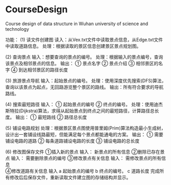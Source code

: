 # CourseDesign
Course design of data structure in Wuhan university of science and technology

功能：
(1) 读文件创建图
  读入：从Vex.txt文件中读取景点信息，从Edge.txt文件中读取道路信息。
  处理：根据读取的景区信息创建景区景点规划图。
  
(2) 查询景点
  输入：想要查询的景点的编号。
  处理：根据输入的景点编号，查询该景点及相邻景点的信息。
  输出：
    ① 景点名字
    ② 景点介绍
    ③ 相邻景区的名字
    ④ 到达相邻景区的路径长度
    
(3) 旅游景点导航
  输入：起始景点的编号。
  处理：使用深度优先搜索(DFS)算法，查询以该景点为起点，无回路游览整个景区的路线。
  输出：所有符合要求的导航路线。
  
(4) 搜索最短路径
  输入：
    ① 起始景点的编号
    ② 终点的编号。
  处理：使用迪杰斯特拉(Dijkstra)算法，求得从起始景点到终点之间的最短路径，计算路径总长度。
  输出：
    ① 最短路线
    ② 路径总长度
    
(5) 铺设电路规划
  处理：根据景区景点图使用普里姆(Prim)算法构造最小生成树，设计出一套铺设线路最短，但能满足每个景点都能通电的方案。
  输出：
    ① 需要铺设电路的道路
    ② 每条道路铺设电路的长度
    ③ 铺设电路的总长度
    
(6) 修改图保存文件
  ①插入新的景点
    输入：
      新景点的所有信息
  ②删除已存在景点
    输入：
      需要删除景点的编号
  ③修改景点有关信息
    输入：
      需修改景点的所有信息  
  ④修改道路有关信息
    输入
      a 起始景点的编号
      b 终点的编号。
      c 道路长度
  完成所有修改后后保存文件，重新读取文件建立图的存储结构并显示。
